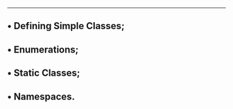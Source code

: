 ------------------------------------
• Defining Simple Classes;
-------------------------------------
• Enumerations;
-----------------------------------
• Static Classes;
------------------------------------
• Namespaces.
-------------------------------------
